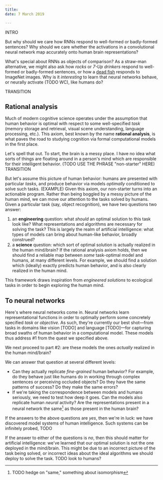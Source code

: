 ```yaml
---
title: 
date: 7 March 2019

---
```


INTRO

But why should we care how RNNs respond to well-formed or badly-formed sentences? Why should we care whether the activations in a convolutional neural network map accurately onto human brain representations?

What's special about RNNs as objects of comparison? As a straw-man alternative, we might also ask how *rocks* or *7-Up drinkers* respond to well-formed or badly-formed sentences, or how a [dead fish](http://blogs.discovermagazine.com/neuroskeptic/2009/09/16/fmri-gets-slap-in-the-face-with-a-dead-fish/) responds to ImageNet images. Why is it *interesting* to learn that neural networks behave, or neurally activate (TODO WC), like humans do?

TRANSITION

## Rational analysis

Much of modern cognitive science operates under the assumption that human behavior is optimal with respect to some well-specified *task* (memory storage and retrieval, visual scene understanding, language processing, etc.). This axiom, best known by the name **rational analysis**, is what paves the road to studying cognition via formal computational models in the first place.

Let's spell that out. To start, the brain is a messy place. I have no idea what sorts of things are floating around in a person's mind which are responsible for their intelligent behavior. (TODO USE THE PHRASE "non-starter" HERE) TRANSITION

But let's assume this picture of human behavior: humans are presented with particular *tasks*, and produce behavior via models *optimally* conditioned to solve such tasks. (EXAMPLE) Given this axiom, our non-starter turns into an actionable program. Rather than being boggled by a messy picture of the human mind, we can move our attention to the tasks solved by humans. Given a particular task (say, object recognition), we have two questions two answer:

1. an **engineering** question: what *should* an optimal solution to this task look like? What representations and algorithms are necessary for solving the task?
   This is largely the realm of artificial intelligence: what types of models can bring about human-like behavior, broadly construed?
2. a **science** question: which sort of optimal solution is actually realized in the human mind/brain?
   If the rational analysis axiom holds, then we should find a reliable map between *some* task-optimal model and humans, at many different levels. For example, we should find a solution which (ideally) exactly predicts human behavior, and is also clearly realized in the human mind.

This framework draws inspiration from *engineered solutions* to ecological tasks in order to begin exploring the human mind.

## To neural networks

Here's where neural networks come in. Neural networks learn representational functions in order to optimally perform some concretely specified *task* or *objective*. As such, they're currently our best shot—from tasks in domains like vision [TODO] and language [TODO]—for capturing broad swaths of human behavior in a computational model. These models thus address #1 from the quest we specified above.

We next proceed to part #2: are these models the ones *actually* realized in the human mind/brain?

We can answer that question at several different levels:

- Can they actually replicate *fine-grained* human behavior? For example, do they behave just like humans do in working through complex sentences or perceiving occluded objects? Do they have the same patterns of success? Do they make the same errors?
- If we're taking the correspondence between models and humans seriously, we need to test how deep it goes. Can the models also replicate human *neural* activity? Are the representations present in a neural network the same[^1] as those present in the human brain?

If the answers to the above questions are *yes*, then we're in luck: we have discovered model systems of human intelligence. Such systems can be infinitely probed, TODO

If the answer to either of the questions is *no*, then this should matter for artificial intelligence: we've learned that our optimal solution is not the one deployed in the mind/brain. This might be due to an incorrect picture of the task being solved, or incorrect ideas about the ideal algorithms we should deploy to solve the task. TODO look to humans?

[^1]: TODO hedge on "same," something about isomorphism